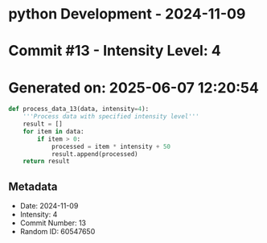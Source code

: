 ﻿# python Development - 2024-11-09
# Commit #13 - Intensity Level: 4
# Generated on: 2025-06-07 12:20:54
```python
def process_data_13(data, intensity=4):
    '''Process data with specified intensity level'''
    result = []
    for item in data:
        if item > 0:
            processed = item * intensity + 50
            result.append(processed)
    return result
```
## Metadata
- Date: 2024-11-09
- Intensity: 4
- Commit Number: 13
- Random ID: 60547650
